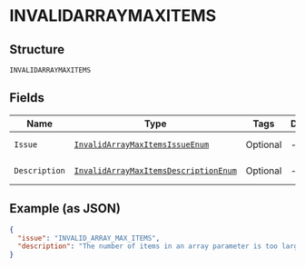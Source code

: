 
# INVALIDARRAYMAXITEMS

## Structure

`INVALIDARRAYMAXITEMS`

## Fields

| Name | Type | Tags | Description | Getter | Setter |
|  --- | --- | --- | --- | --- | --- |
| `Issue` | [`InvalidArrayMaxItemsIssueEnum`](../../doc/models/invalid-array-max-items-issue-enum.md) | Optional | - | InvalidArrayMaxItemsIssueEnum getIssue() | setIssue(InvalidArrayMaxItemsIssueEnum issue) |
| `Description` | [`InvalidArrayMaxItemsDescriptionEnum`](../../doc/models/invalid-array-max-items-description-enum.md) | Optional | - | InvalidArrayMaxItemsDescriptionEnum getDescription() | setDescription(InvalidArrayMaxItemsDescriptionEnum description) |

## Example (as JSON)

```json
{
  "issue": "INVALID_ARRAY_MAX_ITEMS",
  "description": "The number of items in an array parameter is too large."
}
```

